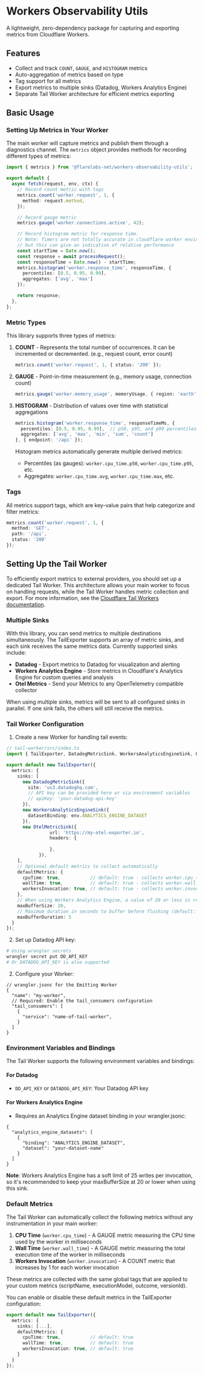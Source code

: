 # Workers Observability Utils

A lightweight, zero-dependency package for capturing and exporting metrics from Cloudflare Workers.

## Features

- Collect and track `COUNT`, `GAUGE`, and `HISTOGRAM` metrics
- Auto-aggregation of metrics based on type
- Tag support for all metrics
- Export metrics to multiple sinks (Datadog, Workers Analytics Engine)
- Separate Tail Worker architecture for efficient metrics exporting

## Basic Usage

### Setting Up Metrics in Your Worker

The main worker will capture metrics and publish them through a diagnostics channel. The `metrics` object provides methods for recording different types of metrics:

```typescript
import { metrics } from '@flarelabs-net/workers-observability-utils';

export default {
  async fetch(request, env, ctx) {
    // Record count metric with tags
    metrics.count('worker.request', 1, {
      method: request.method,
    });

    // Record gauge metric
    metrics.gauge('worker.connections.active', 42);

    // Record histogram metric for response time.
    // Note: Timers are not totally accurate in cloudflare worker environments
    // but this can give an indication of relative performance
    const startTime = Date.now();
    const response = await processRequest();
    const responseTime = Date.now() - startTime;
    metrics.histogram('worker.response_time', responseTime, {
      percentiles: [0.5, 0.95, 0.99],
      aggregates: ['avg', 'max']
    });

    return response;
  },
};
```

### Metric Types

This library supports three types of metrics:

1. **COUNT** - Represents the total number of occurrences. It can be incremented or decremented.  (e.g., request count, error count)
   ```typescript
   metrics.count('worker.request', 1, { status: '200' });
   ```

2. **GAUGE** - Point-in-time measurement (e.g., memory usage, connection count)
   ```typescript
   metrics.gauge('worker.memory_usage', memoryUsage, { region: 'earth' });
   ```

3. **HISTOGRAM** - Distribution of values over time with statistical aggregations
   ```typescript
   metrics.histogram('worker.response_time', responseTimeMs, {
     percentiles: [0.5, 0.95, 0.99],  // p50, p95, and p99 percentiles
     aggregates: ['avg', 'max', 'min', 'sum', 'count']
   }, { endpoint: '/api' });
   ```

   Histogram metrics automatically generate multiple derived metrics:
   - Percentiles (as gauges): `worker.cpu_time.p50`, `worker.cpu_time.p95`, etc.
   - Aggregates: `worker.cpu_time.avg`, `worker.cpu_time.max`, etc.

### Tags

All metrics support tags, which are key-value pairs that help categorize and filter metrics:

```typescript
metrics.count('worker.request', 1, {
  method: 'GET',
  path: '/api',
  status: '200'
});
```

## Setting Up the Tail Worker

To efficiently export metrics to external providers, you should set up a dedicated Tail Worker. This architecture allows your main worker to focus on handling requests, while the Tail Worker handles metric collection and export. For more information, see the [Cloudflare Tail Workers documentation](https://developers.cloudflare.com/workers/observability/logs/tail-workers/).

### Multiple Sinks

With this library, you can send metrics to multiple destinations simultaneously. The TailExporter supports an array of metric sinks, and each sink receives the same metrics data. Currently supported sinks include:

- **Datadog** - Export metrics to Datadog for visualization and alerting
- **Workers Analytics Engine** - Store metrics in Cloudflare's Analytics Engine for custom queries and analysis
- **Otel Metrics** - Send your Metrics to any OpenTelemetry compatible collector

When using multiple sinks, metrics will be sent to all configured sinks in parallel. If one sink fails, the others will still receive the metrics.

### Tail Worker Configuration

1. Create a new Worker for handling tail events:

```typescript
// tail-worker/src/index.ts
import { TailExporter, DatadogMetricSink, WorkersAnalyticsEngineSink, OtelMetricSink} from '@flarelabs-net/workers-observability-utils';

export default new TailExporter({
  metrics: {
    sinks: [
      new DatadogMetricSink({
        site: 'us3.datadoghq.com',
        // API key can be provided here or via environment variables
        // apiKey: 'your-datadog-api-key'
      }),
      new WorkersAnalyticsEngineSink({
        datasetBinding: env.ANALYTICS_ENGINE_DATASET
      }),
      new OtelMetricSink({
				url: 'https://my-otel-exporter.io',
				headers: {
					
				},
			}),
    ],
    // Optional default metrics to collect automatically
    defaultMetrics: {
      cpuTime: true,           // default: true - collects worker.cpu_time as a GAUGE
      wallTime: true,          // default: true - collects worker.wall_time as a GAUGE
      workersInvocation: true, // default: true - collects worker.invocation as a COUNT
    },
    // When using Workers Analytics Engine, a value of 20 or less is recommended due to soft limits
    maxBufferSize: 20,
    // Maximum duration in seconds to buffer before flushing (default: 5, max: 30)
    maxBufferDuration: 5
  }
});
```

2. Set up Datadog API key:

```bash
# Using wrangler secrets
wrangler secret put DD_API_KEY
# Or DATADOG_API_KEY is also supported
```

2. Configure your Worker:

```jsonc
// wrangler.jsonc for the Emitting Worker
{
  "name": "my-worker",
  // Required: Enable the tail_consumers configuration
  "tail_consumers": [
    {
      "service": "name-of-tail-worker",
    }
  ]
}
```

### Environment Variables and Bindings

The Tail Worker supports the following environment variables and bindings:

#### For Datadog
- `DD_API_KEY` or `DATADOG_API_KEY`: Your Datadog API key

#### For Workers Analytics Engine
- Requires an Analytics Engine dataset binding in your wrangler.jsonc:
```jsonc
{
  "analytics_engine_datasets": [
    {
      "binding": "ANALYTICS_ENGINE_DATASET",
      "dataset": "your-dataset-name"
    }
  ]
}
```

**Note**: Workers Analytics Engine has a soft limit of 25 writes per invocation, so it's recommended to keep your maxBufferSize at 20 or lower when using this sink.

### Default Metrics

The Tail Worker can automatically collect the following metrics without any instrumentation in your main worker:

1. **CPU Time** (`worker.cpu_time`) - A GAUGE metric measuring the CPU time used by the worker in milliseconds
2. **Wall Time** (`worker.wall_time`) - A GAUGE metric measuring the total execution time of the worker in milliseconds
3. **Workers Invocation** (`worker.invocation`) - A COUNT metric that increases by 1 for each worker invocation

These metrics are collected with the same global tags that are applied to your custom metrics (scriptName, executionModel, outcome, versionId).

You can enable or disable these default metrics in the TailExporter configuration:

```typescript
export default new TailExporter({
  metrics: {
    sinks: [...],
    defaultMetrics: {
      cpuTime: true,           // default: true
      wallTime: true,          // default: true
      workersInvocation: true, // default: true
    }
  }
});
```
